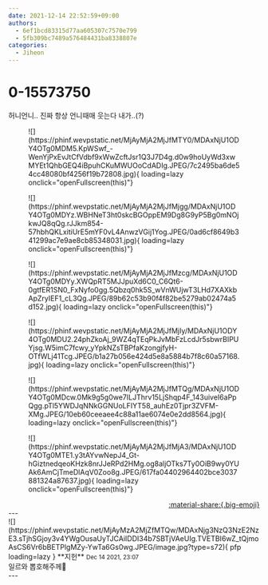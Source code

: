```yaml
---
date: 2021-12-14 22:52:59+09:00
authors:
  - 6ef1bcd83315d77aa605307c7570e799
  - 5fb309bc7489a576484431ba8338807e
categories:
  - Jiheon
---
```


# 0-15573750

<div class="post-container" markdown="1">
<div class="content-container md-sidebar__scrollwrap" markdown="1">

허니언니.. 진짜 항상 언니때매 웃는다 내가..(?)
<figure markdown="1">
![](https://phinf.wevpstatic.net/MjAyMjA2MjJfMTY0/MDAxNjU1ODY4OTg0MDM5.KpWSwf_-WenYjPxEvJtCfVdbf9xWwZcftJsr1Q3J7D4g.d0w9hoUyWd3xwMYEt1QhbGEQ4iBpuhCKuMWUOoCdADIg.JPEG/7c2495ba6de54cc48080bf4256f19b72808.jpg){ loading=lazy onclick="openFullscreen(this)"}
</figure>

<figure markdown="1">
![](https://phinf.wevpstatic.net/MjAyMjA2MjJfMjgg/MDAxNjU1ODY4OTg0MDYz.WBHNeT3ht0skcBGOppEM9Dg8G9yP5Bg0mNOjkwJQ8qQg.rJJkm854-57hbhQKLxitiUrE5mYF0vL4AnwzVGij1Yog.JPEG/0ad6cf8649b341299ac7e9ae8cb85348031.jpg){ loading=lazy onclick="openFullscreen(this)"}
</figure>

<figure markdown="1">
![](https://phinf.wevpstatic.net/MjAyMjA2MjJfMzcg/MDAxNjU1ODY4OTg0MDYy.XWQpRT5MJJpuXd6C0_C6Qt6-0gtfER1SN0_FxNyfo0gg.5Qbzq0hk5S_wVnWUjwT3LHd7XAXkbApZryIEF1_cL3Qg.JPEG/89b62c53b90f4f82be5279ab02474a5d152.jpg){ loading=lazy onclick="openFullscreen(this)"}
</figure>

<figure markdown="1">
![](https://phinf.wevpstatic.net/MjAyMjA2MjJfMjIy/MDAxNjU1ODY4OTg0MDU2.24phZkoAj_9WZ4qTEqPkJvMbFzLcdJr5sbwrBIPUYjsg.W5imC7fcwy_yYpkNZsTBPfaKzongjfyH-OTfWLj41Tcg.JPEG/b1a27b056e424d5e8a5884b7f8c60a57168.jpg){ loading=lazy onclick="openFullscreen(this)"}
</figure>

<figure markdown="1">
![](https://phinf.wevpstatic.net/MjAyMjA2MjJfMTQg/MDAxNjU1ODY4OTg0MDcw.0Mk9g5g0we7ILJThrv15LjShqp4F_143uiveI6aPpQgg.pTl5YWDJqNNkGGNUoLFIYT58_auhEz0Tjpr3ZVFM-XMg.JPEG/10eb60ceeaee4c88a11ae6074e0e2dd8564.jpg){ loading=lazy onclick="openFullscreen(this)"}
</figure>

<figure markdown="1">
![](https://phinf.wevpstatic.net/MjAyMjA2MjJfMjA3/MDAxNjU1ODY4OTg0MTE1.y3tAYvwNepJ4_Gt-hGiztnedqeoKHzk8nrJJeRPd2HMg.og8aljOTks7Ty0OiB9wy0YUAk6AmCjTmeDlAqV0Zoo8g.JPEG/617fa04402964402bce3037881324a87637.jpg){ loading=lazy onclick="openFullscreen(this)"}
</figure>


</div>
</div>

<div style="text-align: right;" markdown="1">
<a href="https://weverse.io/fromis9/fanpost/0-15573750" style="text-align: right;">:material-share:{.big-emoji}</a>
</div>
---

<div class="comments-container md-sidebar__scrollwrap" markdown="1">
<div class="comment" markdown="1">
<div class='id-container' markdown="1">
![](https://phinf.wevpstatic.net/MjAyMzA2MjZfMTQw/MDAxNjg3NzQ3NzE2NzE3.sTjhSGjoy3v4YWgOusaUyTJCAiIDDI34b7SBTjVAeUIg.TVETBI6wZ_tQjmoAsCS6Vr6bBETPlgMZy-YwTa6Gs0wg.JPEG/image.jpg?type=s72){ pfp loading=lazy }
**<span class="artist">지헌</span>** <small>Dec 14 2021, 23:07</small><br>
</div>
<div class='comment-body' markdown="1">
일르와 뽑호해주께💋
</div>
</div>
</div>
---

